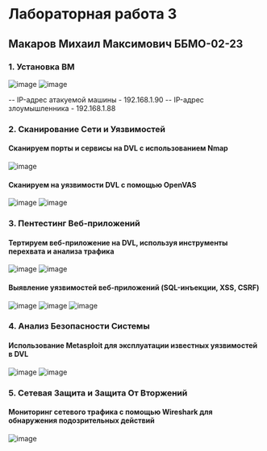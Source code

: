 # Лабораторная работа 3
## Макаров Михаил Максимович ББМО-02-23
### 1. Установка ВМ
![image](https://github.com/KyryaschiyDeD/TOIB/assets/70753179/20192ab6-37a2-4f3c-9b5e-c175898b1d9f)
![image](https://github.com/KyryaschiyDeD/TOIB/assets/70753179/81110e7b-8c19-4f09-978d-f557a69ef6d4)

-- IP-адрес атакуемой машины - 192.168.1.90
-- IP-адрес злоумышленника - 192.168.1.88
### 2. Сканирование Сети и Уязвимостей
#### Сканируем порты и сервисы на DVL с использованием Nmap
![image](https://github.com/KyryaschiyDeD/TOIB/assets/70753179/fa26f4e8-da7a-4e1d-9454-5945e31173de)

#### Сканируем на уязвимости DVL с помощью OpenVAS
![image](https://github.com/KyryaschiyDeD/TOIB/assets/70753179/2377b915-1618-49bf-9318-263f34ba3039)
![image](https://github.com/KyryaschiyDeD/TOIB/assets/70753179/a92b58b0-497b-4409-955a-f9cc5dfb7a58)

### 3. Пентестинг Веб-приложений
#### Тертируем веб-приложение на DVL, используя инструменты перехвата и анализа трафика
![image](https://github.com/KyryaschiyDeD/TOIB/assets/70753179/0a986323-161c-4926-ba70-f8f0e417fa13)
![image](https://github.com/KyryaschiyDeD/TOIB/assets/70753179/be007914-8a7b-46a3-8ea3-baf63983a7ce)

#### Выявление уязвимостей веб-приложений (SQL-инъекции, XSS, CSRF)
![image](https://github.com/KyryaschiyDeD/TOIB/assets/70753179/39614a34-0901-4b2a-8800-c1d5fc98e123)
![image](https://github.com/KyryaschiyDeD/TOIB/assets/70753179/e2f2c666-6707-45b3-9e35-3e1e48abed94)
![image](https://github.com/KyryaschiyDeD/TOIB/assets/70753179/0bd9182d-d55f-4faa-b8b0-374f6f500b7c)

### 4. Анализ Безопасности Системы
#### Использование Metasploit для эксплуатации известных уязвимостей в DVL
![image](https://github.com/KyryaschiyDeD/TOIB/assets/70753179/a726e8d4-befc-488d-92e4-6276f442cbcd)
![image](https://github.com/KyryaschiyDeD/TOIB/assets/70753179/b1c2b728-537c-406a-bed2-ebbebc0711e2)

### 5. Сетевая Защита и Защита От Вторжений
#### Мониторинг сетевого трафика с помощью Wireshark для обнаружения подозрительных действий
![image](https://github.com/KyryaschiyDeD/TOIB/assets/70753179/094362a7-e583-4847-bf55-adbd30a0dede)
